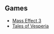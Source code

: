 ## Games

- [Mass Effect 3](checklists/mass_effect_3/index.md)
- [Tales of Vesperia](checklists/tales_of_vesperia/index.md)